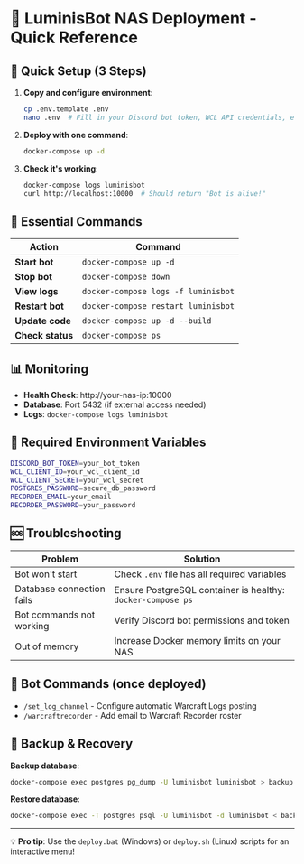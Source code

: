 # 🎯 LuminisBot NAS Deployment - Quick Reference

## 🚀 Quick Setup (3 Steps)

1. **Copy and configure environment**:
   ```bash
   cp .env.template .env
   nano .env  # Fill in your Discord bot token, WCL API credentials, etc.
   ```

2. **Deploy with one command**:
   ```bash
   docker-compose up -d
   ```

3. **Check it's working**:
   ```bash
   docker-compose logs luminisbot
   curl http://localhost:10000  # Should return "Bot is alive!"
   ```

## 🔧 Essential Commands

| Action | Command |
|--------|---------|
| **Start bot** | `docker-compose up -d` |
| **Stop bot** | `docker-compose down` |
| **View logs** | `docker-compose logs -f luminisbot` |
| **Restart bot** | `docker-compose restart luminisbot` |
| **Update code** | `docker-compose up -d --build` |
| **Check status** | `docker-compose ps` |

## 📊 Monitoring

- **Health Check**: http://your-nas-ip:10000
- **Database**: Port 5432 (if external access needed)
- **Logs**: `docker-compose logs luminisbot`

## 🔑 Required Environment Variables

```bash
DISCORD_BOT_TOKEN=your_bot_token
WCL_CLIENT_ID=your_wcl_client_id  
WCL_CLIENT_SECRET=your_wcl_secret
POSTGRES_PASSWORD=secure_db_password
RECORDER_EMAIL=your_email
RECORDER_PASSWORD=your_password
```

## 🆘 Troubleshooting

| Problem | Solution |
|---------|----------|
| Bot won't start | Check `.env` file has all required variables |
| Database connection fails | Ensure PostgreSQL container is healthy: `docker-compose ps` |
| Bot commands not working | Verify Discord bot permissions and token |
| Out of memory | Increase Docker memory limits on your NAS |

## 📱 Bot Commands (once deployed)

- `/set_log_channel` - Configure automatic Warcraft Logs posting
- `/warcraftrecorder` - Add email to Warcraft Recorder roster

## 🔄 Backup & Recovery

**Backup database**:
```bash
docker-compose exec postgres pg_dump -U luminisbot luminisbot > backup.sql
```

**Restore database**:
```bash
docker-compose exec -T postgres psql -U luminisbot -d luminisbot < backup.sql
```

---

💡 **Pro tip**: Use the `deploy.bat` (Windows) or `deploy.sh` (Linux) scripts for an interactive menu!
